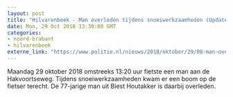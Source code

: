 ```yaml
---
layout: post
title: "Hilvarenbeek - Man overleden tijdens snoeiwerkzaamheden (Update 30-10)"
date: Mon, 29 Oct 2018 13:30:00 GMT
categories: 
- noord-brabant 
- hilvarenbeek 
externe_link: "https://www.politie.nl/nieuws/2018/oktober/29/08-man-overleden-tijdens-snoeiwerkzaamheden.html"
---
```


Maandag 29 oktober 2018  omstreeks 13:20 uur fietste een man aan de Hakvoortseweg. Tijdens snoeiwerkzaamheden kwam er een boom op de fietser terecht. De 77-jarige man uit Biest Houtakker is daarbij overleden.
